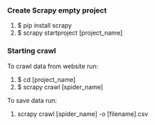 ### Create Scrapy empty project
1. $ pip install scrapy
2. $ scrapy startproject [project_name]

### Starting crawl
To crawl data from website run:
1. $ cd [project_name]
2. $ scrapy crawl [spider_name]

To save data run:
1. scrapy crawl [spider_name] -o [filename].csv
